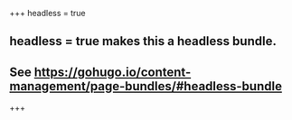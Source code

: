 +++
headless = true
## headless = true makes this a headless bundle.
## See https://gohugo.io/content-management/page-bundles/#headless-bundle
+++